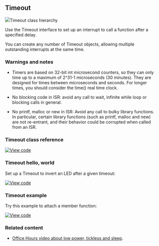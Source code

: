 ## Timeout

<span class="images">![](https://os-doc-builder.test.mbed.com/docs/development/mbed-os-api-doxy/classmbed_1_1_timeout.png)<span>Timeout class hierarchy</span></span>

Use the Timeout interface to set up an interrupt to call a function after a specified delay.

You can create any number of Timeout objects, allowing multiple outstanding interrupts at the same time.

### Warnings and notes

* Timers are based on 32-bit int microsecond counters, so they can only time up to a maximum of 2^31-1 microseconds (30 minutes). They are designed for times between microseconds and seconds. For longer times, you should consider the time() real time clock.

* No blocking code in ISR: avoid any call to wait, infinite while loop or blocking calls in general.

* No printf, malloc or new in ISR: Avoid any call to bulky library functions. In particular, certain library functions (such as printf, malloc and new) are not re-entrant, and their behavior could be corrupted when called from an ISR.

### Timeout class reference

[![View code](https://www.mbed.com/embed/?type=library)](http://os-doc-builder.test.mbed.com/docs/development/mbed-os-api-doxy/classmbed_1_1_timeout.html)

### Timeout hello, world

Set up a Timeout to invert an LED after a given timeout:

[![View code](https://www.mbed.com/embed/?url=https://os.mbed.com/teams/mbed_example/code/Timeout_HelloWorld/)](https://os.mbed.com/teams/mbed_example/code/Timeout_HelloWorld/file/46d33a0cb1b1/main.cpp)

### Timeout example

Try this example to attach a member function:

[![View code](https://www.mbed.com/embed/?url=https://os.mbed.com/teams/mbed_example/code/Timeout_Example/)](https://os.mbed.com/teams/mbed_example/code/Timeout_Example/file/00cc01bd2e75/main.cpp)

### Related content

- [Office Hours video about low power, tickless and sleep](https://youtu.be/OFfOlBaegdg?t=669).
